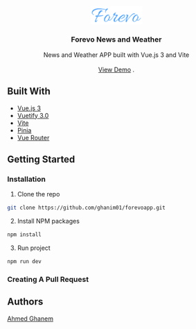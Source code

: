 <br/>
<p align="center">
  <a href="https://github.com/ghanim01/forevoapp">
    <img src="./src/assets/forevoLogo.png" alt="Logo" width="120">
  </a>

  <h3 align="center">Forevo News and Weather</h3>

  <p align="center">
    News and Weather APP built with Vue.js 3 and Vite
    <br/>
    <br/>
    <a href="https://github.com/ghanim01/forevoapp">View Demo</a>
    .
  </p>
</p>

## Built With

- [Vue.js 3](https://vuejs.org/)
- [Vuetify 3.0](https://next.vuetifyjs.com/en/)
- [Vite](https://vitejs.dev/)
- [Pinia](https://pinia.vuejs.org/)
- [Vue Router](https://router.vuejs.org/)

## Getting Started

### Installation

1. Clone the repo

```sh
git clone https://github.com/ghanim01/forevoapp.git
```

2. Install NPM packages

```sh
npm install
```

3. Run project

```sh
npm run dev
```

### Creating A Pull Request

## Authors

[Ahmed Ghanem](https://github.com/ghanim01/)
